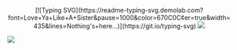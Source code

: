 <p align="center">
  [![Typing SVG](https://readme-typing-svg.demolab.com?font=Love+Ya+Like+A+Sister&pause=1000&color=670C0C&center=true&width=435&lines=Nothing's+here...)](https://git.io/typing-svg)
  <img src="https://github.com/user-attachments/assets/b92ddce3-089d-47ac-8325-fc9f534acd39"/>
</p>

[![](https://visitcount.itsvg.in/api?id=Terrenoss&icon=9&color=4)](https://visitcount.itsvg.in)

